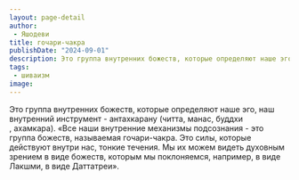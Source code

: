 ```yaml
---
layout: page-detail
author:
 - Яшодеви
title: гочари-чакра
publishDate: "2024-09-01"
description: Это группа внутренних божеств, которые определяют наше эго, наш внутренний инструмент - антахкарану (читта, манас, буддхи , ахамкара).
tags:
 - шиваизм
image: 
---
```


Это группа внутренних божеств, которые определяют наше эго, наш внутренний инструмент - антахкарану (читта, манас, буддхи ,&nbsp;ахамкара).
	«Все наши внутренние механизмы подсознания - это группа божеств, называемая гочари-чакра. Это силы, которые действуют внутри нас, тонкие течения. Мы их можем видеть духовным зрением в виде божеств, которым мы поклоняемся, например, в виде Лакшми, в виде Даттатреи».

